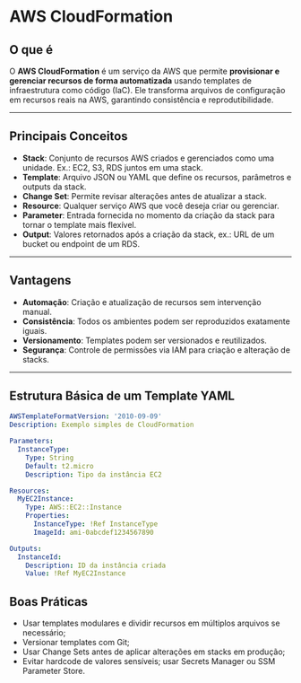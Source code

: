 # AWS CloudFormation

## O que é
O **AWS CloudFormation** é um serviço da AWS que permite **provisionar e gerenciar recursos de forma automatizada** usando templates de infraestrutura como código (IaC). Ele transforma arquivos de configuração em recursos reais na AWS, garantindo consistência e reprodutibilidade.

---

## Principais Conceitos

- **Stack**: Conjunto de recursos AWS criados e gerenciados como uma unidade. Ex.: EC2, S3, RDS juntos em uma stack.
- **Template**: Arquivo JSON ou YAML que define os recursos, parâmetros e outputs da stack.
- **Change Set**: Permite revisar alterações antes de atualizar a stack.
- **Resource**: Qualquer serviço AWS que você deseja criar ou gerenciar.
- **Parameter**: Entrada fornecida no momento da criação da stack para tornar o template mais flexível.
- **Output**: Valores retornados após a criação da stack, ex.: URL de um bucket ou endpoint de um RDS.

---

## Vantagens

- **Automação**: Criação e atualização de recursos sem intervenção manual.
- **Consistência**: Todos os ambientes podem ser reproduzidos exatamente iguais.
- **Versionamento**: Templates podem ser versionados e reutilizados.
- **Segurança**: Controle de permissões via IAM para criação e alteração de stacks.

---

## Estrutura Básica de um Template YAML

```yaml
AWSTemplateFormatVersion: '2010-09-09'
Description: Exemplo simples de CloudFormation

Parameters:
  InstanceType:
    Type: String
    Default: t2.micro
    Description: Tipo da instância EC2

Resources:
  MyEC2Instance:
    Type: AWS::EC2::Instance
    Properties:
      InstanceType: !Ref InstanceType
      ImageId: ami-0abcdef1234567890

Outputs:
  InstanceId:
    Description: ID da instância criada
    Value: !Ref MyEC2Instance
```

## Boas Práticas

- Usar templates modulares e dividir recursos em múltiplos arquivos se necessário;
- Versionar templates com Git;
- Usar Change Sets antes de aplicar alterações em stacks em produção;
- Evitar hardcode de valores sensíveis; usar Secrets Manager ou SSM Parameter Store.


